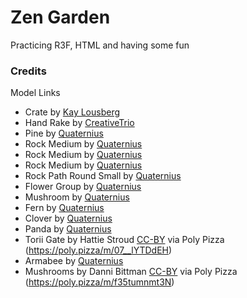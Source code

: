 # Zen Garden

Practicing R3F, HTML and having some fun

### Credits

Model Links

- Crate by [Kay Lousberg](https://poly.pizza/m/yCBoU0iyOk)
- Hand Rake by [CreativeTrio](https://poly.pizza/m/svzOLCZ74s)
- Pine by [Quaternius](https://poly.pizza/m/79gmlLnweB)
- Rock Medium by [Quaternius](https://poly.pizza/m/JQxF95498B)
- Rock Medium by [Quaternius](https://poly.pizza/m/s1OJ3bBzqc)
- Rock Medium by [Quaternius](https://poly.pizza/m/KZdEP3uUpa)
- Rock Path Round Small by [Quaternius](https://poly.pizza/m/yHEdadj5I0)
- Flower Group by [Quaternius](https://poly.pizza/m/LqTljN6Wg2)
- Mushroom by [Quaternius](https://poly.pizza/m/aOW08oSrd4)
- Fern by [Quaternius](https://poly.pizza/m/jqcanvH7D6)
- Clover by [Quaternius](https://poly.pizza/m/u5SOgBFiut)
- Panda by [Quaternius](https://poly.pizza/m/q1uJ28Hs8T)
- Torii Gate by Hattie Stroud [CC-BY](https://creativecommons.org/licenses/by/3.0/) via Poly Pizza (https://poly.pizza/m/07__lYTDdEH)
- Armabee by [Quaternius](https://poly.pizza/m/42djT5zJnx)
- Mushrooms by Danni Bittman [CC-BY](https://creativecommons.org/licenses/by/3.0/) via Poly Pizza (https://poly.pizza/m/f35tumnmt3N)
